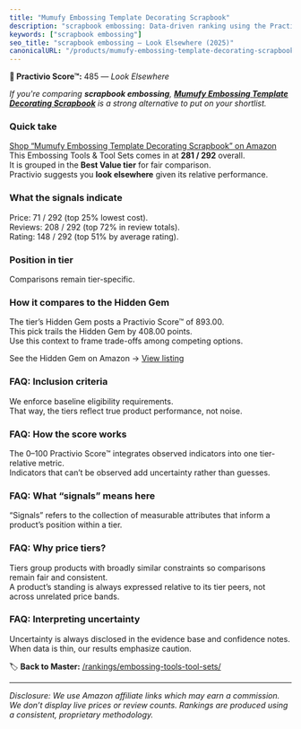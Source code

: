 ```yaml
---
title: "Mumufy Embossing Template Decorating Scrapbook"
description: "scrapbook embossing: Data-driven ranking using the Practivio Score™. Positioned by quality, value, demand, findability, momentum."
keywords: ["scrapbook embossing"]
seo_title: "scrapbook embossing — Look Elsewhere (2025)"
canonicalURL: "/products/mumufy-embossing-template-decorating-scrapbook-B0CQP2XN4Y/"
---
```


**🚫 Practivio Score™:** 485 — _Look Elsewhere_


*If you're comparing **scrapbook embossing**, **[Mumufy Embossing Template Decorating Scrapbook](https://www.amazon.com/dp/B0CQP2XN4Y?tag=practivio-20)** is a strong alternative to put on your shortlist.*
### Quick take
[Shop “Mumufy Embossing Template Decorating Scrapbook” on Amazon](https://www.amazon.com/dp/B0CQP2XN4Y?tag=practivio-20)
This Embossing Tools & Tool Sets comes in at **281 / 292** overall.  
It is grouped in the **Best Value tier** for fair comparison.  
Practivio suggests you **look elsewhere** given its relative performance.

### What the signals indicate
Price: 71 / 292 (top 25% lowest cost).  
Reviews: 208 / 292 (top 72% in review totals).  
Rating: 148 / 292 (top 51% by average rating).  

### Position in tier
Comparisons remain tier-specific.

### How it compares to the Hidden Gem
The tier’s Hidden Gem posts a Practivio Score™ of 893.00.  
This pick trails the Hidden Gem by 408.00 points.  
Use this context to frame trade-offs among competing options.  

See the Hidden Gem on Amazon → [View listing](https://www.amazon.com/dp/B01LZEMYOD?tag=practivio-20)

### FAQ: Inclusion criteria
We enforce baseline eligibility requirements.  
That way, the tiers reflect true product performance, not noise.

### FAQ: How the score works
The 0–100 Practivio Score™ integrates observed indicators into one tier-relative metric.  
Indicators that can’t be observed add uncertainty rather than guesses.

### FAQ: What “signals” means here
“Signals” refers to the collection of measurable attributes that inform a product’s position within a tier.

### FAQ: Why price tiers?
Tiers group products with broadly similar constraints so comparisons remain fair and consistent.  
A product’s standing is always expressed relative to its tier peers, not across unrelated price bands.

### FAQ: Interpreting uncertainty
Uncertainty is always disclosed in the evidence base and confidence notes.  
When data is thin, our results emphasize caution.


🏷️ **Back to Master:** [/rankings/embossing-tools-tool-sets/](/rankings/embossing-tools-tool-sets/)

---
_Disclosure: We use Amazon affiliate links which may earn a commission. We don’t display live prices or review counts. Rankings are produced using a consistent, proprietary methodology._
